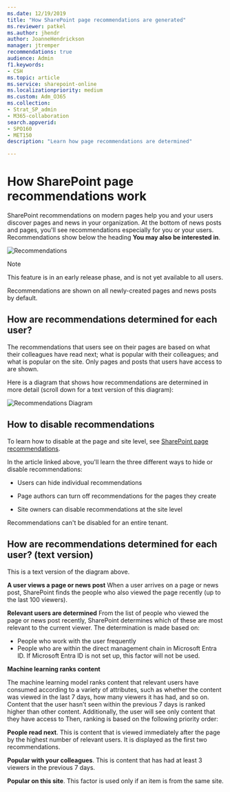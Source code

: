 ```yaml
---
ms.date: 12/19/2019
title: "How SharePoint page recommendations are generated"
ms.reviewer: patkel
ms.author: jhendr
author: JoanneHendrickson
manager: jtremper
recommendations: true
audience: Admin
f1.keywords:
- CSH
ms.topic: article
ms.service: sharepoint-online
ms.localizationpriority: medium
ms.custom: Adm_O365
ms.collection:  
- Strat_SP_admin
- M365-collaboration
search.appverid:
- SPO160
- MET150
description: "Learn how page recommendations are determined"

---
```

# How SharePoint page recommendations work
SharePoint recommendations on modern pages help you and your users discover pages and news in your organization. At the bottom of news posts and pages, you'll see recommendations especially for you or your users. Recommendations show below the heading **You may also be interested in**.

![Recommendations](media/PageRecommendationsDocs.png)

> [!NOTE]
> This feature is in an early release phase, and is not yet available to all users.

Recommendations are shown on all newly-created pages and news posts by default.

## How are recommendations determined for each user?
The recommendations that users see on their pages are based on what their colleagues have read next; what is popular with their colleagues; and what is popular on the site. Only pages and posts that users have access to are shown.

Here is a diagram that shows how recommendations are determined in more detail (scroll down for a text version of this diagram):

![Recommendations Diagram](media/DMC_SharePointRecommendationConceptual_largertextsize.png)


## How to disable recommendations
To learn how to disable at the page and site level, see [SharePoint page recommendations](https://support.office.com/article/sharepoint-page-recommendations-12bf4c4e-3452-4575-afd4-ef7536b027fa/).

In the article linked above, you'll learn the three different ways to hide or disable recommendations:

-   Users can hide individual recommendations  

-   Page authors can turn off recommendations for the pages they create

-   Site owners can disable recommendations at the site level

Recommendations can't be disabled for an entire tenant.

## How are recommendations determined for each user? (text version)

This is a text version of the diagram above.

**A user views a page or news post**
When a user arrives on a page or news post, SharePoint finds the people who also viewed the page recently (up to the last 100 viewers).

**Relevant users are determined**
From the list of people who viewed the page or news post recently, SharePoint determines which of these are most relevant to the current viewer. The determination is made based on:
-   People who work with the user frequently
-   People who are within the direct management chain in Microsoft Entra ID. If Microsoft Entra ID is not set up, this factor will not be used.

**Machine learning ranks content**

The machine learning model ranks content that relevant users have consumed according to a variety of attributes, such as whether the content was viewed in the last 7 days, how many viewers it has had, and so on. 
Content that the user hasn’t seen within the previous 7 days is ranked higher than other content. 
Additionally, the user will see only content that they have access to
Then, ranking is based on the following priority order:

**People read next**. This is content that is viewed immediately after the page by the highest number of relevant users. It is displayed as the first two recommendations.

**Popular with your colleagues**. This is content that has had at least 3 viewers in the previous 7 days.

**Popular on this site**. This factor is used only if an item is from the same site.
